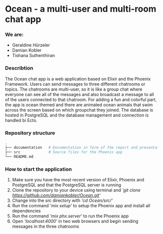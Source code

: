 # Ocean - a multi-user and multi-room chat app
### We are:
- Geraldine Hürzeler
- Damian Kobler
- Tishana Suthenthiran

### Describtion
The Ocean chat app is a web application based on Elixir and the Phoenix Framework. Users can send messages to three different chatrooms or topics. The chatrooms are multi-user, so it is like a group chat where everyone can see all of the messages and also broadcast a message to all of the users connected to that chatroom. For adding a fun and colorful part, the app is ocean themed and there are animated ocean animals that swim across the screen based on which groupchat they joined. The database is hosted in PostgreSQL and the database management and connection is handled bi Ecto.

### Repository structure
```bash
.
├── documentation   # Documentation in form of the report and presentation slides
├── src             # Source files for the Phoenix app
└── README.md
```
###  How to start the application
1. Make sure you have the most recent version of Elixir, Phoenix and PostgreSQL and that the PostgreSQL server is running
2. Clone the repository to your device using terminal and *'git clone https://github.com/damiankobler/Ocean.git'*
3. Change into the src directory with *'cd Ocean/src/'*
4. Run the command *'mix setup'* to setup the Phoenix app and install all dependencies
5. Run the command *'mix phx.server'* to run the Phoenix app
6. Open *'localhost:4000'* in two web browsers and begin sending messages in the three chatrooms
